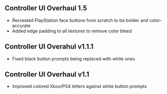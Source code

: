 ## Controller UI Overhaul 1.5
- Recreated PlayStation face buttons from scratch to be bolder and color-accurate
- Added edge padding to all textures to remove color bleed

## Controller UI Overahul v1.1.1
- Fixed black button prompts being replaced with white ones

## Controller UI Overhaul v1.1
- Improved colored Xbox/PS4 letters against white button prompts